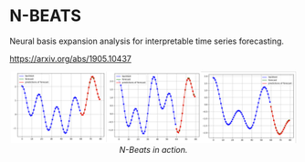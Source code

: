 # N-BEATS
Neural basis expansion analysis for interpretable time series forecasting.

https://arxiv.org/abs/1905.10437


<p align="center">
  <img src="misc/6.png" width="500px"><br/>
  <i>N-Beats in action.</i>
</p>

